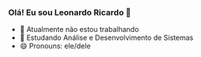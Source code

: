 ### Olá! Eu sou Leonardo Ricardo 👋


- 🔭 Atualmente não estou trabalhando
- 🌱 Estudando Análise e Desenvolvimento de Sistemas
- 😄 Pronouns: ele/dele
